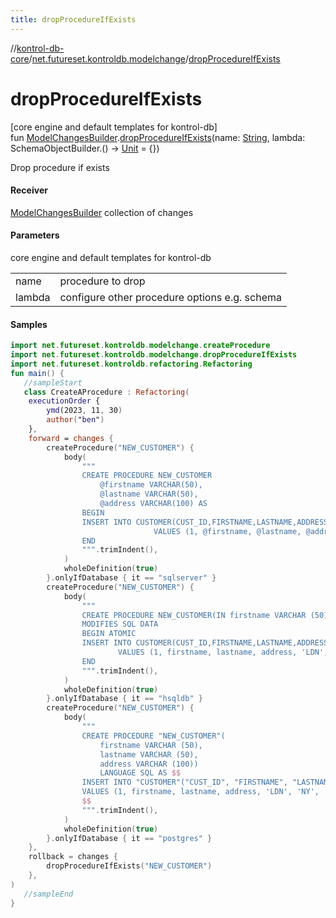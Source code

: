 ```yaml
---
title: dropProcedureIfExists
---
```

//[kontrol-db-core](../../index.html)/[net.futureset.kontroldb.modelchange](index.html)/[dropProcedureIfExists](drop-procedure-if-exists.html)



# dropProcedureIfExists



[core engine and default templates for kontrol-db]\
fun [ModelChangesBuilder](../net.futureset.kontroldb.dsl/-model-changes-builder/index.html).[dropProcedureIfExists](drop-procedure-if-exists.html)(name: [String](https://kotlinlang.org/api/latest/jvm/stdlib/kotlin/-string/index.html), lambda: SchemaObjectBuilder.() -&gt; [Unit](https://kotlinlang.org/api/latest/jvm/stdlib/kotlin/-unit/index.html) = {})



Drop procedure if exists



#### Receiver



[ModelChangesBuilder](../net.futureset.kontroldb.dsl/-model-changes-builder/index.html) collection of changes



#### Parameters


core engine and default templates for kontrol-db

| | |
|---|---|
| name | procedure to drop |
| lambda | configure other procedure options e.g. schema |



#### Samples

```kotlin
import net.futureset.kontroldb.modelchange.createProcedure
import net.futureset.kontroldb.modelchange.dropProcedureIfExists
import net.futureset.kontroldb.refactoring.Refactoring
fun main() { 
   //sampleStart 
   class CreateAProcedure : Refactoring(
    executionOrder {
        ymd(2023, 11, 30)
        author("ben")
    },
    forward = changes {
        createProcedure("NEW_CUSTOMER") {
            body(
                """
                CREATE PROCEDURE NEW_CUSTOMER
                    @firstname VARCHAR(50),
                    @lastname VARCHAR(50),
                    @address VARCHAR(100) AS
                BEGIN
                INSERT INTO CUSTOMER(CUST_ID,FIRSTNAME,LASTNAME,ADDRESS,CITY,STATE,ZIP)
                                VALUES (1, @firstname, @lastname, @address, 'LDN', 'NY', '123');
                END
                """.trimIndent(),
            )
            wholeDefinition(true)
        }.onlyIfDatabase { it == "sqlserver" }
        createProcedure("NEW_CUSTOMER") {
            body(
                """
                CREATE PROCEDURE NEW_CUSTOMER(IN firstname VARCHAR (50), IN lastname VARCHAR (50), IN address VARCHAR (100))
                MODIFIES SQL DATA
                BEGIN ATOMIC
                INSERT INTO CUSTOMER(CUST_ID,FIRSTNAME,LASTNAME,ADDRESS,CITY,STATE,ZIP)
                        VALUES (1, firstname, lastname, address, 'LDN', 'NY', '123');
                END
                """.trimIndent(),
            )
            wholeDefinition(true)
        }.onlyIfDatabase { it == "hsqldb" }
        createProcedure("NEW_CUSTOMER") {
            body(
                """
                CREATE PROCEDURE "NEW_CUSTOMER"(
                    firstname VARCHAR (50),
                    lastname VARCHAR (50),
                    address VARCHAR (100))
                    LANGUAGE SQL AS $$
                INSERT INTO "CUSTOMER"("CUST_ID", "FIRSTNAME", "LASTNAME", "ADDRESS", "CITY", "STATE", "ZIP")
                VALUES (1, firstname, lastname, address, 'LDN', 'NY', '123');
                $$
                """.trimIndent(),
            )
            wholeDefinition(true)
        }.onlyIfDatabase { it == "postgres" }
    },
    rollback = changes {
        dropProcedureIfExists("NEW_CUSTOMER")
    },
) 
   //sampleEnd
}
```



